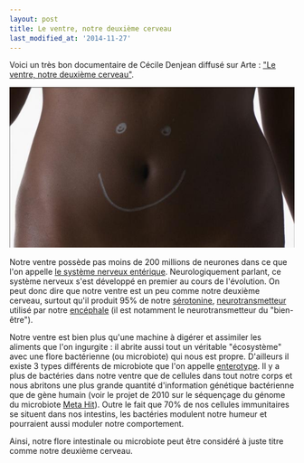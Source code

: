 ```yaml
---
layout: post
title: Le ventre, notre deuxième cerveau
last_modified_at: '2014-11-27'
---
```


Voici un très bon documentaire de Cécile Denjean diffusé sur Arte : ["Le ventre, notre deuxième cerveau"](http://future.arte.tv/fr/le-ventre).

[![Le ventre, notre deuxième cerveau](/assets/2014-03-15/Le-ventre-notre-deuxieme-cerveau.jpg)](http://future.arte.tv/fr/le-ventre)

Notre ventre possède pas moins de 200 millions de neurones dans ce que l'on appelle [le système nerveux entérique](https://fr.wikipedia.org/wiki/Syst%C3%A8me_nerveux_ent%C3%A9rique).
Neurologiquement parlant, ce système nerveux s'est développé en premier au cours de l'évolution. 
On peut donc dire que notre ventre est un peu comme notre deuxième cerveau, surtout qu'il produit 95% de notre [sérotonine](https://fr.wikipedia.org/wiki/S%C3%A9rotonine),
[neurotransmetteur](https://fr.wikipedia.org/wiki/Neurotransmetteur) utilisé par notre [encéphale](https://fr.wikipedia.org/wiki/Enc%C3%A9phale) (il est notamment le neurotransmetteur du "bien-être").

Notre ventre est bien plus qu'une machine à digérer et assimiler les aliments que l'on ingurgite :
il abrite aussi tout un véritable "écosystème" avec une flore bactérienne (ou microbiote) qui nous est propre.
D'ailleurs il existe 3 types différents de microbiote que l'on appelle [enterotype](http://www.alimh.inra.fr/Les-recherches/Microbiote-et-sante/enterotypes).
Il y a plus de bactéries dans notre ventre que de cellules dans tout notre corps et nous abritons une plus grande quantité d'information génétique bactérienne que de gène humain
(voir le projet de 2010 sur le séquençage du génome du microbiote [Meta Hit](http://www.metahit.eu/index.php?id=351)).
Outre le fait que 70% de nos cellules immunitaires se situent dans nos intestins, les bactéries modulent notre humeur et pourraient aussi moduler notre comportement.

Ainsi, notre flore intestinale ou microbiote peut être considéré à juste titre comme notre deuxième cerveau.
